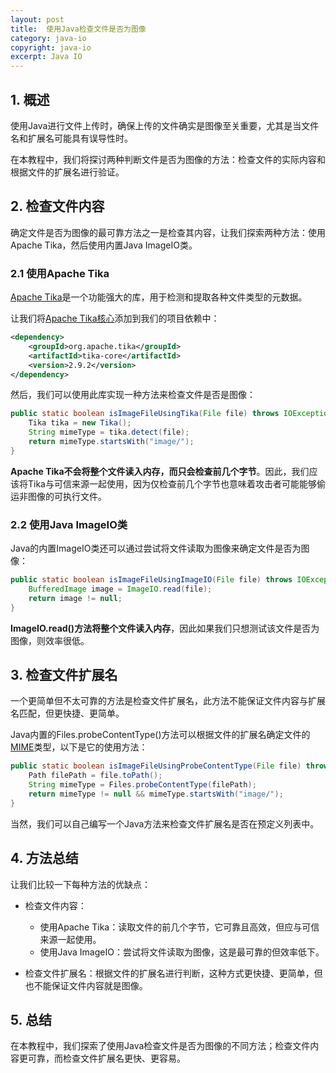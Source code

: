 ```yaml
---
layout: post
title:  使用Java检查文件是否为图像
category: java-io
copyright: java-io
excerpt: Java IO
---
```


## 1. 概述

使用Java进行文件上传时，确保上传的文件确实是图像至关重要，尤其是当文件名和扩展名可能具有误导性时。

在本教程中，我们将探讨两种判断文件是否为图像的方法：检查文件的实际内容和根据文件的扩展名进行验证。

## 2. 检查文件内容

确定文件是否为图像的最可靠方法之一是检查其内容，让我们探索两种方法：使用Apache Tika，然后使用内置Java ImageIO类。

### 2.1 使用Apache Tika

[Apache Tika](https://www.baeldung.com/apache-tika)是一个功能强大的库，用于检测和提取各种文件类型的元数据。

让我们将[Apache Tika核心](https://mvnrepository.com/artifact/org.apache.tika/tika-core)添加到我们的项目依赖中：

```xml
<dependency>
    <groupId>org.apache.tika</groupId>
    <artifactId>tika-core</artifactId>
    <version>2.9.2</version>
</dependency>
```

然后，我们可以使用此库实现一种方法来检查文件是否是图像：

```java
public static boolean isImageFileUsingTika(File file) throws IOException {
    Tika tika = new Tika();
    String mimeType = tika.detect(file);
    return mimeType.startsWith("image/");
}
```

**Apache Tika不会将整个文件读入内存，而只会检查前几个字节**。因此，我们应该将Tika与可信来源一起使用，因为仅检查前几个字节也意味着攻击者可能能够偷运非图像的可执行文件。

### 2.2 使用Java ImageIO类

Java的内置ImageIO类还可以通过尝试将文件读取为图像来确定文件是否为图像：

```java
public static boolean isImageFileUsingImageIO(File file) throws IOException {
    BufferedImage image = ImageIO.read(file);
    return image != null;
}
```

**ImageIO.read()方法将整个文件读入内存**，因此如果我们只想测试该文件是否为图像，则效率很低。

## 3. 检查文件扩展名

一个更简单但不太可靠的方法是检查文件扩展名，此方法不能保证文件内容与扩展名匹配，但更快捷、更简单。

Java内置的Files.probeContentType()方法可以根据文件的扩展名确定文件的[MIME](https://www.baeldung.com/linux/file-mime-types)类型，以下是它的使用方法：

```java
public static boolean isImageFileUsingProbeContentType(File file) throws IOException {
    Path filePath = file.toPath();
    String mimeType = Files.probeContentType(filePath);
    return mimeType != null && mimeType.startsWith("image/");
}
```

当然，我们可以自己编写一个Java方法来检查文件扩展名是否在预定义列表中。

## 4. 方法总结

让我们比较一下每种方法的优缺点：

- 检查文件内容：

  - 使用Apache Tika：读取文件的前几个字节，它可靠且高效，但应与可信来源一起使用。
  - 使用Java ImageIO：尝试将文件读取为图像，这是最可靠的但效率低下。

- 检查文件扩展名：根据文件的扩展名进行判断，这种方式更快捷、更简单，但也不能保证文件内容就是图像。

## 5. 总结

在本教程中，我们探索了使用Java检查文件是否为图像的不同方法；检查文件内容更可靠，而检查文件扩展名更快、更容易。